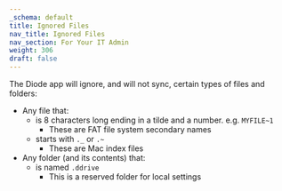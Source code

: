 ```yaml
---
_schema: default
title: Ignored Files
nav_title: Ignored Files
nav_section: For Your IT Admin
weight: 306
draft: false
---
```

The Diode app will ignore, and will not sync, certain types of files and folders:

* Any file that:
  * is 8 characters long ending in a tilde and a number. e.g. `MYFILE~1`
    * These are FAT file system secondary names
  * starts with `._` or `.~`
    * These are Mac index files
* Any folder (and its contents) that:
  * is named `.ddrive`
    * This is a reserved folder for local settings